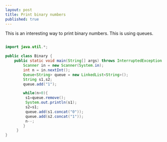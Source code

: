 ```yaml
---
layout: post
title: Print binary numbers
published: true
---
```

This is an interesting way to print binary numbers. This is using queues. 

```java

import java.util.*;

public class Binary {
    public static void main(String[] args) throws InterruptedException {
        Scanner in = new Scanner(System.in);
        int n = in.nextInt();
        Queue<String> queue = new LinkedList<String>();
        String s1,s2;
        queue.add("1");

        while(n>0){
         s1=queue.remove();
         System.out.println(s1);
         s2=s1;
   		 queue.add(s1.concat("0"));
         queue.add(s2.concat("1"));
         n--;
        }
     }
}
  ```
